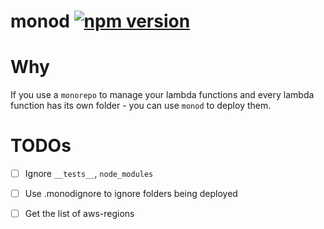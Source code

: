 # monod [![npm version](https://badge.fury.io/js/monod.svg)](https://badge.fury.io/js/monod)
# Why
If you use a `monorepo` to manage your lambda functions and every lambda
function has its own folder - you can use `monod` to deploy them.

# TODOs
- [ ] Ignore `__tests__`, `node_modules`
- [ ] Use .monodignore to ignore folders being deployed
- [ ] Get the list of aws-regions

